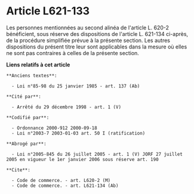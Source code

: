 # Article L621-133

Les personnes mentionnées au second alinéa de l'article L. 620-2 bénéficient, sous réserve des dispositions de l'article L.
621-134 ci-après, de la procédure simplifiée prévue à la présente section. Les autres dispositions du présent titre leur sont
applicables dans la mesure où elles ne sont pas contraires à celles de la présente section.

**Liens relatifs à cet article**

	**Anciens textes**:

	  - Loi n°85-98 du 25 janvier 1985 - art. 137 (Ab)

	**Cité par**:

	  - Arrêté du 29 décembre 1998 - art. 1 (V)

	**Codifié par**:

	  - Ordonnance 2000-912 2000-09-18
	  - Loi n°2003-7 2003-01-03 art. 50 I (ratification)

	**Abrogé par**:

	  - Loi n°2005-845 du 26 juillet 2005 - art. 1 (V) JORF 27 juillet 2005 en vigueur le 1er janvier 2006 sous réserve art. 190

	**Cite**:

	  - Code de commerce. - art. L620-2 (M)
	  - Code de commerce. - art. L621-134 (Ab)
